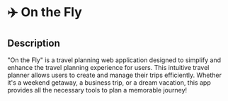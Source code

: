 # ✈️ On the Fly

## Description
"On the Fly" is a travel planning web application designed to simplify and enhance the travel planning experience for users. This intuitive travel planner allows users to create and manage their trips efficiently. Whether it's a weekend getaway, a business trip, or a dream vacation, this app provides all the necessary tools to plan a memorable journey!
<!--
## Getting Started

### Dependencies

* Describe any prerequisites, libraries, OS version, etc., needed before installing program.
* ex. Windows 10

### Installing

* How/where to download your program
* Any modifications needed to be made to files/folders

### Executing program

* How to run the program
* Step-by-step bullets
```
code blocks for commands
```

## Help

Any advise for common problems or issues.
```
command to run if program contains helper info
-->
